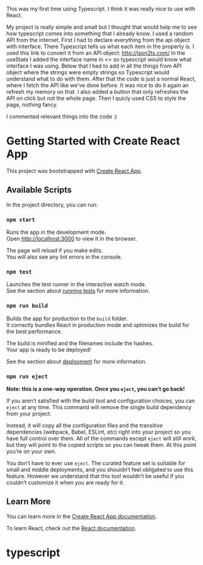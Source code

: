 This was my first time using Typescript. I think it was really nice to use with React. 

My project is really simple and small but I thought that would help me to see how typescript comes into something that I already know. 
I used a random API from the internet. 
First I had to declare everything from the api object with interface. There Typescript tells us what each item in the property is. I used this link to convert it from an API object: http://json2ts.com/ 
In the useState I added the interface name in <> so typescript would know what interface I was using. Below that I had to add in all the things from API object where the strings were empty strings so Typescript would understand what to do with them. 
After that the code is just a normal React, where I fetch the API like we've done before. It was nice to do it again an refresh my memory on that. I also added a button that only refreshes the API on click but not the whole page. Then I quicly used CSS to style the page, nothing fancy. 

I commented relevant things into the code :) 





# Getting Started with Create React App

This project was bootstrapped with [Create React App](https://github.com/facebook/create-react-app).

## Available Scripts

In the project directory, you can run:

### `npm start`

Runs the app in the development mode.\
Open [http://localhost:3000](http://localhost:3000) to view it in the browser.

The page will reload if you make edits.\
You will also see any lint errors in the console.

### `npm test`

Launches the test runner in the interactive watch mode.\
See the section about [running tests](https://facebook.github.io/create-react-app/docs/running-tests) for more information.

### `npm run build`

Builds the app for production to the `build` folder.\
It correctly bundles React in production mode and optimizes the build for the best performance.

The build is minified and the filenames include the hashes.\
Your app is ready to be deployed!

See the section about [deployment](https://facebook.github.io/create-react-app/docs/deployment) for more information.

### `npm run eject`

**Note: this is a one-way operation. Once you `eject`, you can’t go back!**

If you aren’t satisfied with the build tool and configuration choices, you can `eject` at any time. This command will remove the single build dependency from your project.

Instead, it will copy all the configuration files and the transitive dependencies (webpack, Babel, ESLint, etc) right into your project so you have full control over them. All of the commands except `eject` will still work, but they will point to the copied scripts so you can tweak them. At this point you’re on your own.

You don’t have to ever use `eject`. The curated feature set is suitable for small and middle deployments, and you shouldn’t feel obligated to use this feature. However we understand that this tool wouldn’t be useful if you couldn’t customize it when you are ready for it.

## Learn More

You can learn more in the [Create React App documentation](https://facebook.github.io/create-react-app/docs/getting-started).

To learn React, check out the [React documentation](https://reactjs.org/).
# typescript
